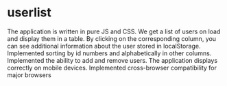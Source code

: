 # userlist

The application is written in pure JS and CSS.
We get a list of users on load and display them in a table.
By clicking on the corresponding column, you can see additional information about the user stored in localStorage.
Implemented sorting by id numbers and alphabetically in other columns.  
Implemented the ability to add and remove users.
The application displays correctly on mobile devices.
Implemented cross-browser compatibility for major browsers
